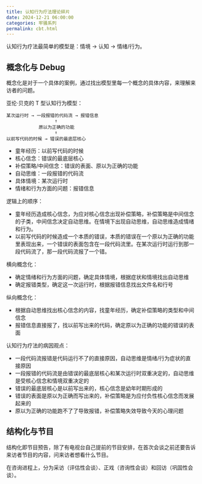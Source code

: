 ```yaml
---
title: 认知行为疗法理论碎片
date: 2024-12-21 06:00:00
categories: 牢骚系列
permalink: cbt.html
---
```


认知行为疗法最简单的模型是：情境 → 认知 → 情绪/行为。

## 概念化与 Debug

概念化是对于一个具体的案例，通过找出模型里每一个概念的具体内容，来理解来访者的问题。

亚伦·贝克的 T 型认知行为模型：

```
某次运行时 → 一段报错的代码流 → 报错信息
                  ↑
            原以为正确的功能
                  ↑
以前写代码的时候 → 错误的最底层核心
```

- 童年经历：以前写代码的时候
- 核心信念：错误的最底层核心
- 补偿策略/中间信念：错误的表面、原以为正确的功能
- 自动思维：一段报错的代码流
- 具体情境：某次运行时
- 情绪和行为方面的问题：报错信息

逻辑上的顺序：

- 童年经历造成核心信念，为应对核心信念出现补偿策略，补偿策略是中间信念的子类，中间信念决定自动思维。在情境下出现自动思维，自动思维造成情绪和行为。
- 以前写代码的时候造成一个本质的错误，本质的错误在一个原以为正确的功能里表现出来，一个错误的表面包含在一段代码流里。在某次运行时运行到那一段代码流了，那一段代码流报了一个错。

横向概念化：

- 确定情绪和行为方面的问题，确定具体情境，根据症状和情境找出自动思维
- 确定报错类型，确定这一次运行时，根据报错信息找出文件名和行号

纵向概念化：

- 根据自动思维找出核心信念的内容，找童年经历，确定补偿策略的类型和中间信念
- 报错信息直接报了，找以前写出来的代码，确定原以为正确的功能的错误的表面

认知行为疗法的病因观点：

- 一段代码流报错是代码运行不了的直接原因，自动思维是情绪/行为症状的直接原因
- 一段报错的代码流是由错误的最底层核心和某次运行时双重决定的，自动思维是受核心信念和情境双重决定的
- 错误的最底层核心是以前写出来的，核心信念是幼年时期形成的
- 错误的表面是原以为正确而写出来的，补偿策略是为应付负性核心信念而发展起来的
- 原以为正确的功能跑不了了导致报错，补偿策略失效导致今天的心理问题

## 结构化与节目

结构化即节目预告，除了有电视台自己提前的节目安排，在首次会谈之前还要告诉来访者节目的内容，问来访者想看什么节目。

在咨询进程上，分为采访（评估性会谈）、正戏（咨询性会谈）和回访（巩固性会谈）。
